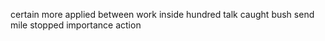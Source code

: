 certain more applied between work inside hundred talk caught bush send mile stopped importance action